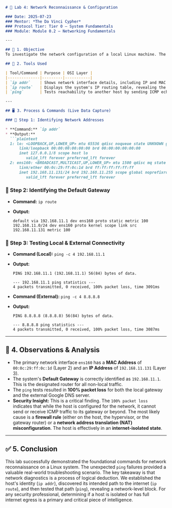 ```markdown
# 🧪 Lab 4: Network Reconnaissance & Configuration

### Date: 2025-07-23
### Mentor: *The Da Vinci Cypher*
### Protocol Tier: Tier 0 — System Fundamentals
### Module: Module 0.2 — Networking Fundamentals

---

## 🎯 1. Objective
To investigate the network configuration of a local Linux machine. The goal is to identify its IP address, MAC address, and to test basic network connectivity to both local and external hosts.

## 🧰 2. Tools Used

| Tool/Command | Purpose | OSI Layer |
|--------------|---------|-----------|
| `ip addr`    | Shows network interface details, including IP and MAC addresses. | Layer 3 & 2 |
| `ip route`   | Displays the system's IP routing table, revealing the default gateway. | Layer 3 |
| `ping`       | Tests reachability to another host by sending ICMP echo requests. | Layer 3 |

---

## 🖥️ 3. Process & Commands (Live Data Capture)

### 🔹 Step 1: Identifying Network Addresses

* **Command:** `ip addr`
* **Output:**
  ```plaintext
  1: lo: <LOOPBACK,UP,LOWER_UP> mtu 65536 qdisc noqueue state UNKNOWN group default qlen 1000
      link/loopback 00:00:00:00:00:00 brd 00:00:00:00:00:00
      inet 127.0.0.1/8 scope host lo
         valid_lft forever preferred_lft forever
  2: ens160: <BROADCAST,MULTICAST,UP,LOWER_UP> mtu 1500 qdisc mq state UP group default qlen 1000
      link/ether 00:0c:29:ff:0c:1d brd ff:ff:ff:ff:ff:ff
      inet 192.168.11.131/24 brd 192.168.11.255 scope global noprefixroute ens160
         valid_lft forever preferred_lft forever
  ```

### 🔹 Step 2: Identifying the Default Gateway

* **Command:** `ip route`
* **Output:**

  ```plaintext
  default via 192.168.11.1 dev ens160 proto static metric 100 
  192.168.11.0/24 dev ens160 proto kernel scope link src 192.168.11.131 metric 100 
  ```

### 🔹 Step 3: Testing Local & External Connectivity

* **Command (Local):** `ping -c 4 192.168.11.1`
* **Output:**

  ```plaintext
  PING 192.168.11.1 (192.168.11.1) 56(84) bytes of data.

  --- 192.168.11.1 ping statistics ---
  4 packets transmitted, 0 received, 100% packet loss, time 3091ms
  ```

* **Command (External):** `ping -c 4 8.8.8.8`
* **Output:**

  ```plaintext
  PING 8.8.8.8 (8.8.8.8) 56(84) bytes of data.

  --- 8.8.8.8 ping statistics ---
  4 packets transmitted, 0 received, 100% packet loss, time 3087ms
  ```

---

## 🔎 4. Observations & Analysis

* The primary network interface `ens160` has a **MAC Address** of `00:0c:29:ff:0c:1d` (Layer 2) and an **IP Address** of `192.168.11.131` (Layer 3).
* The system's **Default Gateway** is correctly identified as `192.168.11.1`. This is the designated router for all non-local traffic.
* The `ping` tests resulted in **100% packet loss** for both the local gateway and the external Google DNS server.
* **Security Insight:** This is a critical finding. The `100% packet loss` indicates that while the host is configured for the network, it cannot send or receive ICMP traffic to its gateway or beyond. The most likely cause is a **firewall rule** (either on the host, the hypervisor, or the gateway router) or a **network address translation (NAT) misconfiguration**. The host is effectively in an **internet-isolated state**.

---

## ✅ 5. Conclusion

This lab successfully demonstrated the foundational commands for network reconnaissance on a Linux system. The unexpected `ping` failures provided a valuable real-world troubleshooting scenario. The key takeaway is that network diagnostics is a process of logical deduction. We established the host's identity (`ip addr`), discovered its intended path to the internet (`ip route`), and then tested that path (`ping`), revealing a network-level block. For any security professional, determining if a host is isolated or has full internet egress is a primary and critical piece of intelligence.

```